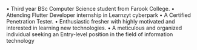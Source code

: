 • Third year BSc Computer Science student from Farook College.
• Attending Flutter Developer internship in Learnzyt cyberpark
• A Certified Penetration Tester.
• Enthusiastic fresher with highly motivated and interested in learning new technologies.
• A meticulous and organized individual seeking an Entry-level position in the field of information
  technology

